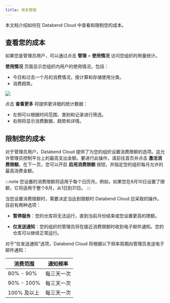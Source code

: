 ```yaml
---
title: 成本管理
---
```


本文档介绍如何在 Databend Cloud 中查看和限制您的成本。

## 查看您的成本

如果您是管理员用户，可以通过点击 **管理** > **使用情况** 访问您组织的用量统计。

**使用情况** 页面显示您组织内用户的使用情况，包括：

- 今日和过去一个月的消费情况，按计算和存储使用分类。
- 消费趋势。

![](@site/static/img/documents/org-and-users/usage.png)

点击 **查看更多** 将提供更详细的统计数据：

- 左侧可以根据时间范围、类别和记录进行筛选。
- 右侧将显示消费数据、趋势和详情。

## 限制您的成本

对于管理员用户，Databend Cloud 提供了为您的组织设置消费限额的选项。这允许管理员控制平台上的最高支出金额。要进行此操作，请前往首页并点击 **激活消费限额**。在下一页，您可以开启 **启用消费限额** 按钮，并指定您的组织每月允许的最高消费金额。

:::note
您设置的消费限额将适用于每个日历月。例如，如果您在8月10日设置了限额，它将适用于整个8月，从1日到31日。
:::

当您设置消费限额时，需要决定当达到限额时 Databend Cloud 应采取的操作。目前有两种选项：

- **暂停服务**：您的仓库将无法运行，直到当前月份结束或您设置更高的限额。

- **仅发送通知**：您的组织的管理员将在接近消费限额时收到电子邮件通知。您的仓库可以继续正常运行。

对于“仅发送通知”选项，Databend Cloud 将根据以下频率周期向管理员发送电子邮件通知：

| 消费范围  | 通知频率  |
|----------------	|------------------------	|
| 80% - 90%      	| 每三天一次       	|
| 90% - 100%     	| 每三天一次       	|
| 100% 及以上     | 每三天一次       	|